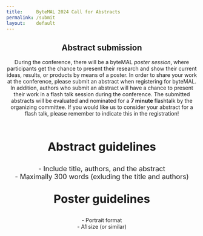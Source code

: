 ```yaml
---
title:     ByteMAL 2024 Call for Abstracts
permalink: /submit
layout:    default
---
```

<div class="row">
  <div class="col-sm-12 px-3">
	  <div class="jumbotron p-5 h-100" style="text-align: center">
      <h2><b>Abstract submission</b></h2> 
      <p>During the conference, there will be a byteMAL <i>poster session</i>, where participants get the chance to present their research and show their current ideas, results, or products by means of a poster. In order to share your work at the conference, please submit an abstract when registering for byteMAL. In addition, authors who submit an abstract will have a chance to present their work in a flash talk session during the conference. The submitted abstracts will be evaluated and nominated for a <b>7 minute </b>flashtalk by the organizing committee. If you would like us to consider your abstract for a flash talk, please remember to indicate this in the registration!</p>
	  </div>
  </div>
</div>

<br>

<div class="row">
  <div class="col-sm-6 px-3">
	  <div class="jumbotron p-5 h-100" style="text-align: center">
      <p style="font-size: 30px"><b>Abstract guidelines</b></p>
      <p style="font-size: 18px">- Include title, authors, and the abstract <br>
        - Maximally 300 words (exluding the title and authors)
      </p>
	  </div>
  </div>
	<div class="col-sm-6 px-3"">
	  <div class="jumbotron p-5 bg-dark text-white h-100" style="text-align: center">
      <p style="font-size: 30px">
        <p style="font-size: 30px"><b>Poster guidelines</b></p>
        - Portrait format <br>
        - A1 size (or similar)
      </p>
		  <br>
	  </div>
  </div>
</div>




